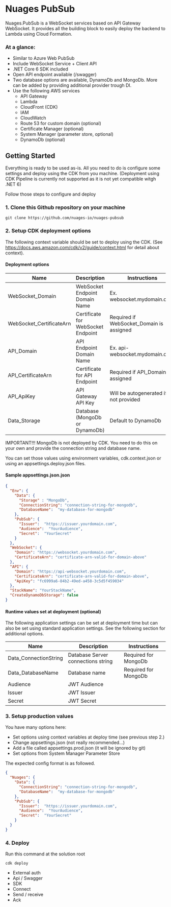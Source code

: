 # Nuages PubSub

Nuages.PubSub is a WebSocket services based on API Gateway WebSocket. It provides all the building block to easily deploy the backend to Lambda using Cloud Formation.

### At a glance:

- Similar to Azure Web PubSub
- Include WebSocket Service + Client API
- .NET Core 6 SDK included
- Open API endpoint available (/swagger)
- Two database options are available, DynamoDb and MongoDb. More can be added by providing additional provider trough DI.
- Use the following AWS services
  - API Gateway
  - Lambda
  - CloudFront (CDK)
  - IAM
  - CloudWatch
  - Route 53 for custom domain (optional)
  - Certificate Manager (optional)
  - System Manager (parameter store, optional)
  - DynamoDb (optional)

## Getting Started

Everything is ready to be used as-is. All you need to do is configure some settings and deploy using the CDK from you machine. (Deployment using CDK Pipeline is currently not supported as it is not yet compatible witgh .NET 6)

Follow those steps to configure and deploy

### 1. Clone this Github repository on your machine

```
git clone https://github.com/nuages-io/nuages-pubsub
```
### 2. Setup CDK deployment options

The following context variable should be set to deploy using the CDK. (See https://docs.aws.amazon.com/cdk/v2/guide/context.html for detail about context).

#### Deployment options

| Name                       | Description                           | Instructions                             |
|----------------------------|---------------------------------------|------------------------------------------|
| WebSocket_Domain           | WebSocket Endpoint Domain Name        | Ex. websocket.mydomain.com               |
| WebSocket_CertificateArn   | Certificate for WebSocket Endpoint    | Required if WebSocket_Domain is assigned |
| API_Domain                 | API Endpoint Domain Name              | Ex. api-websocket.mydomain.ciom          |
| API_CertificateArn         | Certificate for API Endpoint          | Required if API_Domain is assigned       |
| API_ApiKey                 | API Gateway API Key                   | Will be autogenerated if not provided    |
| Data_Storage               | Database  (MongoDb or DynamoDb)       | Default to DynamoDb                      |                          

IMPORTANT!!! MongoDb is not deployed by CDK. You need to do this on your own and provide the connection string and database name.

You can set those values using environment variables, cdk.context.json or using an appsettings.deploy.json files.

#### Sample appsettings.json.json

```json
{
  "Env": {
    "Data": {
      "Storage" : "MongoDb",
      "ConnectionString": "connection-string-for-mongodb",
      "DatabaseName":  "my-database-for-mongodb"
    },
    "PubSub": {
      "Issuer":  "https://issuer.yourdomain.com",
      "Audience":  "YourAudience",
      "Secret":  "YourSecret"
    }
  },
  "WebSocket": {
    "Domain": "https://websocket.yourdomain.com",
    "CertificateArn": "certificate-arn-valid-for-domain-above"
  },
  "API": {
    "Domain": "https://api-websocket.yourdomain.com",
    "CertificateArn": "certificate-arn-valid-for-domain-above",
    "ApiKey": "fc6999a6-84b2-49ed-a458-3c5d5f459034"
  },
  "StackName": "YourStackName",
  "CreateDynamoDbStorage": false
}
```
#### Runtime values set at deployment (optional)

The following application settings can be set at deployment time but can also be set using standard application settings. See the following section for additional options.

| Name                  | Description                           | Instructions                             |
|-----------------------|---------------------------------------|------------------------------------------|
| Data_ConnectionString | Database Server connections string    | Required for MongoDb                     |
| Data_DatabaseName     | Database name                         | Required for MongoDb                     |
| Audience              | JWT Audience                          |                                          |
| Issuer                | JWT Issuer                            |                                          |
| Secret                | JWT Secret                            |                                          |


### 3. Setup production values

You have many options here:

- Set options using context variables at deploy time (see previous step 2.)
- Change appsettings.json (not really recommended...)
- Add a file called appsettings.prod.json (it will be ignored by git)
- Set options from System Manager Parameter Store

The expected config format is as followed.

```json
{
  "Nuages": {
    "Data": {
      "ConnectionString": "connection-string-for-mongodb",
      "DatabaseName":  "my-database-for-mongodb"
    },
    "PubSub": {
      "Issuer":  "https://issuer.yourdomain.com",
      "Audience":  "YourAudience",
      "Secret":  "YourSecret"
    }
  }
}
```


### 4. Deploy

Run this command at the solution root

```
cdk deploy
```

- External auth
- Api / Swagger
- SDK
- Connect
- Send / receive
- Ack
